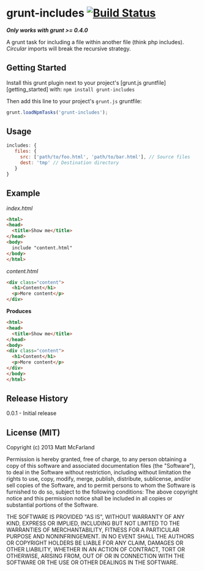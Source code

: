 # grunt-includes [![Build Status](https://travis-ci.org/vanetix/grunt-includes.png?branch=master)](https://travis-ci.org/vanetix/grunt-includes)
***Only works with grunt >= 0.4.0***

A grunt task for including a file within another file (think php includes). *Circular* imports will break the recursive strategy.

## Getting Started
Install this grunt plugin next to your project's [grunt.js gruntfile][getting_started] with: `npm install grunt-includes`

Then add this line to your project's `grunt.js` gruntfile:

```javascript
grunt.loadNpmTasks('grunt-includes');
```

## Usage
```javascript
includes: {
   files: {
     src: ['path/to/foo.html', 'path/to/bar.html'], // Source files
     dest: 'tmp' // Destination directory
   }
}
```

## Example
*index.html*
```html
<html>
<head>
  <title>Show me</title>
</head>
<body>
  include "content.html"
</body>
</html>
```
*content.html*
```html
<div class="content">
  <h1>Content</h1>
  <p>More content</p>
</div>
```
**Produces**
```html
<html>
<head>
  <title>Show me</title>
</head>
<body>
<div class="content">
  <h1>Content</h1>
  <p>More content</p>
</div> 
</body>
</html>
```

## Release History
0.0.1 - Initial release

## License (MIT)
Copyright (c) 2013 Matt McFarland  

Permission is hereby granted, free of charge, to any person obtaining a copy of this software and associated documentation files (the "Software"), to deal in the Software without restriction, including without limitation the rights to use, copy, modify, merge, publish, distribute, sublicense, and/or sell copies of the Software, and to permit persons to whom the Software is furnished to do so, subject to the following conditions: The above copyright notice and this permission notice shall be included in all copies or substantial portions of the Software.

THE SOFTWARE IS PROVIDED "AS IS", WITHOUT WARRANTY OF ANY KIND, EXPRESS OR IMPLIED, INCLUDING BUT NOT LIMITED TO THE WARRANTIES OF MERCHANTABILITY, FITNESS FOR A PARTICULAR PURPOSE AND NONINFRINGEMENT. IN NO EVENT SHALL THE AUTHORS OR COPYRIGHT HOLDERS BE LIABLE FOR ANY CLAIM, DAMAGES OR OTHER LIABILITY, WHETHER IN AN ACTION OF CONTRACT, TORT OR OTHERWISE, ARISING FROM, OUT OF OR IN CONNECTION WITH THE SOFTWARE OR THE USE OR OTHER DEALINGS IN THE SOFTWARE.
